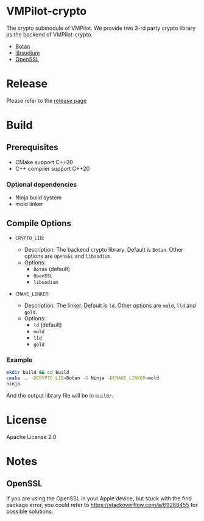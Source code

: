 VMPilot-crypto
===

The crypto submodule of VMPilot.
We provide two 3-rd party crypto library as the backend of VMPilot-crypto.

- [Botan](https://github.com/randombit/botan)
- [libsodium](https://github.com/jedisct1/libsodium)
- [OpenSSL](https://github.com/openssl/openssl)

# Release
Please refer to the [release page](https://github.com/25077667/VMPilot-crypto/releases)

# Build
## Prerequisites
- CMake support C++20
- C++ compiler support C++20

### Optional dependencies
- Ninja build system
- mold linker

## Compile Options
- `CRYPTO_LIB`: 
    - Description: The backend crypto library. Default is `Botan`. Other options are `OpenSSL` and `libsodium`.
    - Options:
        - `Botan` (default)
        - `OpenSSL`
        - `libsodium`

- `CMAKE_LINKER`: 
    - Description: The linker. Default is `ld`. Other options are `mold`, `lld` and `gold`.
    - Options:
        - `ld`  (default)
        - `mold`
        - `lld`
        - `gold`

### Example
```bash
mkdir build && cd build
cmake .. -DCRYPTO_LIB=Botan -G Ninja -DCMAKE_LINKER=mold
ninja
```

And the output library file will be in `build/`.

# License
Apache License 2.0

# Notes

## OpenSSL
If you are using the OpenSSL in your Apple device, but stuck with the find package error,
you could refer to https://stackoverflow.com/a/69268455 for possible solutions.

